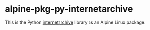 # alpine-pkg-py-internetarchive

This is the Python [internetarchive][internetarchive] library as an Alpine Linux package.

[internetarchive]: https://archive.org/services/docs/api/internetarchive/
